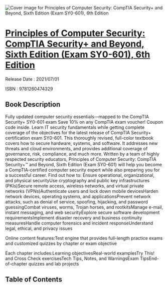 ![Cover image for Principles of Computer Security: CompTIA Security+ and Beyond, Sixth Edition (Exam SY0-601), 6th Edition](https://imgdetail.ebookreading.net/cover/cover/202109/EB9781260474329.jpg)

[Principles of Computer Security: CompTIA Security+ and Beyond, Sixth Edition (Exam SY0-601), 6th Edition](https://ebookreading.net/view/book/Principles+of+Computer+Security%3A+CompTIA+Security%2B+and+Beyond%2C+Sixth+Edition+%28Exam+SY0-601%29%2C+6th+Edition-EB9781260474329_1.html "Principles of Computer Security: CompTIA Security+ and Beyond, Sixth Edition (Exam SY0-601), 6th Edition")
====================================================================================================================

Release Date : 2021/07/01

ISBN : 9781260474329

Book Description
-----------------

Fully updated computer security essentials—mapped to the CompTIA Security+ SY0-601 exam
Save 10% on any CompTIA exam voucher! Coupon code inside.
Learn IT security fundamentals while getting complete coverage of the objectives for the latest release of CompTIA Security+ certification exam SY0-601. This thoroughly revised, full-color textbook covers how to secure hardware, systems, and software. It addresses new threats and cloud environments, and provides additional coverage of governance, risk, compliance, and much more. Written by a team of highly respected security educators, Principles of Computer Security: CompTIA Security+™ and Beyond, Sixth Edition (Exam SY0-601) will help you become a CompTIA-certified computer security expert while also preparing you for a successful career.
Find out how to:
Ensure operational, organizational, and physical securityUse cryptography and public key infrastructures (PKIs)Secure remote access, wireless networks, and virtual private networks (VPNs)Authenticate users and lock down mobile devicesHarden network devices, operating systems, and applicationsPrevent network attacks, such as denial of service, spoofing, hijacking, and password guessingCombat viruses, worms, Trojan horses, and rootkitsManage e-mail, instant messaging, and web securityExplore secure software development requirementsImplement disaster recovery and business continuity measuresHandle computer forensics and incident responseUnderstand legal, ethical, and privacy issues

Online content features:Test engine that provides full-length practice exams and customized quizzes by chapter or exam objective

Each chapter includes:Learning objectivesReal-world examplesTry This! and Cross Check exercisesTech Tips, Notes, and WarningsExam TipsEnd-of-chapter quizzes and lab projects

  

Table of Contents
-----------------

